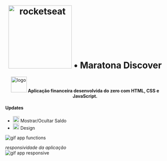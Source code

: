 <h1 align="center">
<img src="https://embed.filekitcdn.com/e/tBsgk1B9duMKbVtFjcLnK8/6kwAbrCXdvYVzhXpMy5CCY/email" alt="rocketseat" width="200px"> • Maratona Discover
</h1>

<p align="center">
<img src="https://github.com/narelo/maratona-discover/blob/main/assets/logo.png?raw=true" alt="logo" width="50"> <b>Aplicação financeira desenvolvida do zero com HTML, CSS e JavaScript.</b>
</p>

<h4>Updates</h4>
<ul>
<li><img src="https://github.com/narelo/maratona-discover/blob/main/assets/eye-icon.png?raw=true" width="20"> Mostrar/Ocultar Saldo</li>
<li><img src="https://github.com/narelo/maratona-discover/blob/main/assets/icon.png?raw=true" width="20"> Design</li>
</ul>
<img src="https://github.com/narelo/maratona-discover/blob/main/assets/gif1.gif?raw=true" alt="gif app functions">

<i>responsividade da aplicação</i><br>
<img src="https://github.com/narelo/maratona-discover/blob/main/assets/gif2.gif?raw=true" alt="gif app responsive">
